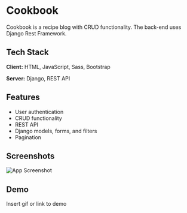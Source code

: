 # Cookbook 


Cookbook is a recipe blog with CRUD functionality. The back-end uses Django Rest Framework.  
## Tech Stack

**Client:** HTML, JavaScript, Sass, Bootstrap

**Server:** Django, REST API


## Features

- User authentication
- CRUD functionality
- REST API
- Django models, forms, and filters
- Pagination



## Screenshots

![App Screenshot](https://via.placeholder.com/468x300?text=App+Screenshot+Here)


## Demo

Insert gif or link to demo


